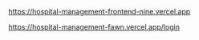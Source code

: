 https://hospital-management-frontend-nine.vercel.app 


https://hospital-management-fawn.vercel.app/login


